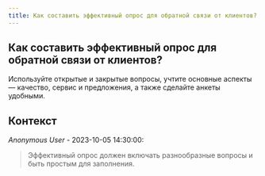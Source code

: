 ```yaml
---
title: Как составить эффективный опрос для обратной связи от клиентов?
---
```


## Как составить эффективный опрос для обратной связи от клиентов?

Используйте открытые и закрытые вопросы, учтите основные аспекты — качество, сервис и предложения, а также сделайте анкеты удобными.

## Контекст

_Anonymous User_ - 2023-10-05 14:30:00:

> Эффективный опрос должен включать разнообразные вопросы и быть простым для заполнения.
